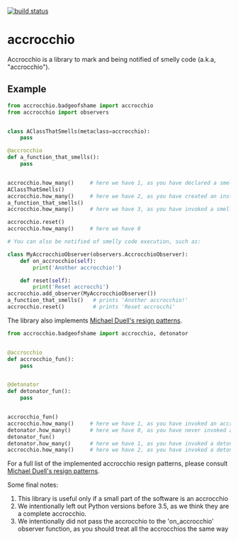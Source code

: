 [![build status](https://img.shields.io/travis/fcracker79/accrocchio/master.svg?style=flat-square)](https://travis-ci.org/fcracker79/accrocchio)

# accrocchio
Accrocchio is a library to mark and being notified of smelly code (a.k.a, "accrocchio").

Example
-------

```python
from accrocchio.badgeofshame import accrocchio
from accrocchio import observers


class AClassThatSmells(metaclass=accrocchio):
    pass

@accrocchio
def a_function_that_smells():
    pass


accrocchio.how_many()     # here we have 1, as you have declared a smelly class
AClassThatSmells()
accrocchio.how_many()     # here we have 2, as you have created an instance of a smelly class
a_function_that_smells()
accrocchio.how_many()     # here we have 3, as you have invoked a smelly function

accrocchio.reset()
accrocchio.how_many()     # here we have 0

# You can also be notified of smelly code execution, such as:

class MyAccrocchioObserver(observers.AccrocchioObserver):
    def on_accrocchio(self):
        print('Another accrocchio!')

    def reset(self):
        print('Reset accrocchi')
accrocchio.add_observer(MyAccrocchioObserver())
a_function_that_smells()   # prints 'Another accrocchio!'
accrocchio.reset()         # prints 'Reset accrocchi'

```

The library also implements [Michael Duell's resign patterns](http://nishitalab.org/user/paulo/files/resign-patterns.txt).

```python
from accrocchio.badgeofshame import accrocchio, detonator


@accrocchio
def accrocchio_fun():
    pass


@detonator
def detonator_fun():
    pass


accrocchio_fun()
accrocchio.how_many()     # here we have 1, as you have invoked an accrocchio function
detonator.how_many()      # here we have 0, as you have never invoked a detonator function
detonator_fun()
detonator.how_many()      # here we have 1, as you have invoked a detonator function
accrocchio.how_many()     # here we have 2, as you have invoked a detonator function, which is an accrocchio

```

For a full list of the implemented accrocchio resign patterns, please consult [Michael Duell's resign patterns](http://nishitalab.org/user/paulo/files/resign-patterns.txt).

Some final notes:

1. This library is useful only if a small part of the software is an accrocchio
2. We intentionally left out Python versions before 3.5, as we think they are a complete accrocchio.
3. We intentionally did not pass the accrocchio to the 'on_accrocchio' observer function, as you should treat all the accrocchios the same way
